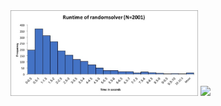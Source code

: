 
<img src=https://github.com/KaKariki02/rushHour/blob/master/Results/Random_dist.jpg width="300">

<img src=https:https://github.com/KaKariki02/rushHour/blob/master/Results/Results_table.png width="300">
